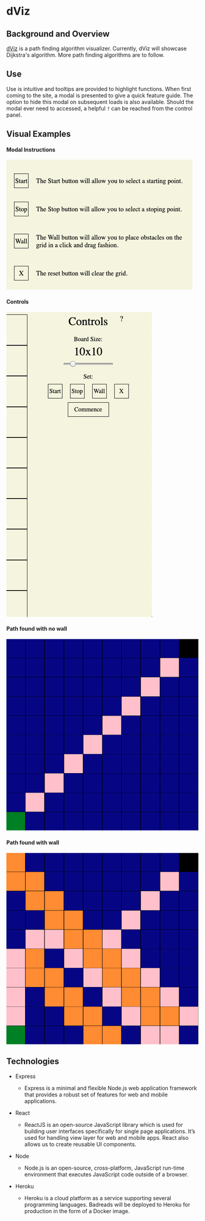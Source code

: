 # dViz

## Background and Overview

[dViz](https://d-viz.herokuapp.com/) is a path finding algorithm visualizer. Currently, dViz will showcase Dijkstra's algorithm. More path finding algorithms are to follow.

## Use

Use is intuitive and tooltips are provided to highlight functions. When first coming to the site, a modal is presented to give a quick feature guide. The option to hide this modal on subsequent loads is also available. Should the modal ever need to accessed, a helpful `?` can be reached from the control panel.

## Visual Examples

#### Modal Instructions

![modal_insructions](https://raw.githubusercontent.com/drexel-ue/dViz/master/demo_pngs/modal.png)

#### Controls

![controls](https://raw.githubusercontent.com/drexel-ue/dViz/master/demo_pngs/path_controls.png)

#### Path found with no wall

![no_wall](https://raw.githubusercontent.com/drexel-ue/dViz/master/demo_pngs/no_wall.png)

#### Path found with wall

![with_wall](https://raw.githubusercontent.com/drexel-ue/dViz/master/demo_pngs/with_wall.png)

## Technologies

- Express

  - Express is a minimal and flexible Node.js web application framework that provides a robust set of features for web and mobile applications.

- React

  - ReactJS is an open-source JavaScript library which is used for building user interfaces specifically for single page applications. It’s used for handling view layer for web and mobile apps. React also allows us to create reusable UI components.

- Node

  - Node.js is an open-source, cross-platform, JavaScript run-time environment that executes JavaScript code outside of a browser.

- Heroku

  - Heroku is a cloud platform as a service supporting several programming languages. Badreads will be deployed to Heroku for production in the form of a Docker image.
